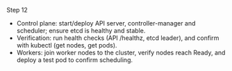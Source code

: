 Step 12

- Control plane: start/deploy API server, controller-manager and scheduler; ensure etcd is healthy and stable.
- Verification: run health checks (API /healthz, etcd leader), and confirm with kubectl (get nodes, get pods).
- Workers: join worker nodes to the cluster, verify nodes reach Ready, and deploy a test pod to confirm scheduling.